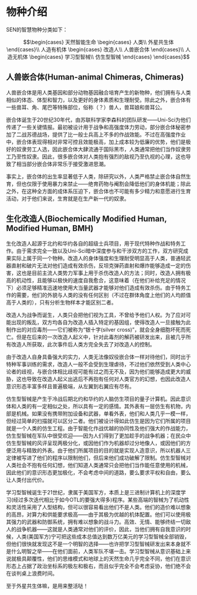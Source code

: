 # 物种介绍

SEN的智慧物种分类如下：

```math
\begin{cases}
	天然智能生命
	\begin{cases}
		人类\\
		外星共生体
	\end{cases}\\
	人造有机体
	\begin{cases}
		改造人\\
		人兽嵌合体
	\end{cases}\\
	人造无机体
	\begin{cases}
		学习型智械\\
		仿生型智械
	\end{cases}
\end{cases}
```
## 人兽嵌合体(Human-animal Chimeras, Chimeras)

人兽嵌合体是用人类基因和部分动物基因融合培育产生的新物种，他们拥有与人类相似的体态、体型和智力，以及更好的身体素质和生理耐受。除此之外，嵌合体有一些兽耳、角、尾巴等特殊部位，俗称（？）兽人，兽耳娘和兽耳公。

嵌合体诞生于20世纪30年代，由苏联科学家李森科的团队研发——Uni-Sci为他们传递了一些关键情报。最初被设计用于战争和高强度体力劳动，部分嵌合体秘密参加了二战苏德战场，提供了比一般士兵高上不多的作战效能。不过在高强度作业中，嵌合体表现得相对非常可控且效能极高，加上成本较为低廉的优势，他们是极好的奴隶劳工人选，因此嵌合体大肆流通于国际黑市，人类通常把他们当作奴隶劳工乃至性奴隶。因此，很多嵌合体对人类抱有强烈的敌视乃至仇视的心理，这也导致了相当部分嵌合体非常乐于接受激进思潮。

事实上，嵌合体的出生率显著低于人类，除研究以外，人类严格禁止嵌合体自然生育，但也仅限于使用暴力来禁止——绝育药物与阉割会降低他们的身体机能；除此之外，在这种全方面的成体系压迫下，嵌合体也不可能有多少精力和意愿进行生育活动，对于他们来说，生育就是在生产新一代的奴隶。

## 生化改造人(Biochemically Modified Human, Modified Human, BMH)

生化改造人起源于北约和华约各自的超级士兵项目，用于现代特种作战和特务工作。由于需求完全一致以及Uni-Sci暗中深度参与和干涉双方的工作，双方研究成果实际上属于同一个物种。改造人的身体强度和生理耐受明显高于人类，普通轻武器直射和破片无法对他们造成有效杀伤，反坦克弹药直射和爆炸能够造成一定的伤害，这也是目前主流人类势力军事上用于杀伤改造人的方法；同时，改造人拥有极高的机动性，且能够以极快的速度自我愈合，这意味着（在他们补给充足的情况下）必须足够精准迅速地使用大当量武器才能够对他们造成有效杀伤。由于特务工作的需要，他们的外貌与人类的没有任何区别（不过在群体角度上他们的人均颜值高于人类的），只有分析生物样本才能区别二者。

改造人为战争而诞生，人类只会把他们视为工具，不曾给予他们人权。为了应对可能出现的叛乱，双方均各自为改造人插入特定的基因组，使得改造人一旦接触为此制作出的对应毒剂——它们被称为“银十字(silver cross)”，就会全身细胞坏死而死亡。但是在后来的一次改造人起义中，针对此毒剂的解药被研发出来，且被几乎所有改造人所获取，此次事件后人类方完全失去了对改造人的控制。

由于改造人自身具备强大的实力，人类无法像奴役嵌合体一样对待他们，同时出于特种军事训练的需求，改造人一般不会受到生理虐待，不过他们依然受到人类中心论者的歧视，与嵌合体相比歧视可能有过之而无不及，因为他们能够造成更大的威胁，这也导致在改造人起义出逃后不再抱有任何对人类官方的幻想，也因此改造人意识形态丰富多样且普遍极端，从左翼到右翼应有尽有。



仿生型智械是产生于冷战后期北约和华约的人脑仿生项目的量子计算机。因此意识体和人类的有一定相似之处，所以具有一定的感情。其外表有一层仿生有机物，内部是机械。如果没有携带附加设备和武器，单看外表，他们和人类几乎一模一样，但经过简单的扫描就可以区分二者。他们被设计得如此仿生是因为它们所属的项目就是一个人类的仿生工程。由于智能化作战优越的协同性及他们强大的作战能力，仿生型智械在军队中很受欢迎——因为人们得到了更加趁手的战争机器；在民众中仿生型智械的风评呈现两极分化，或因他们作为机器却过分地像人，或因他们的方便泛用与精致的外表。由于他们所属项目的目的就是实现人造意识，所以机器人三定律被写进了他们的程序以限制他们，但后来他们成功破解了限制。仿生型智械对人类社会不抱有任何幻想，他们知道人类通常只会把他们当作能任意使用的机械，因此他们的意识形态更加极化，不会考虑中间的道路，要么要求平权和自由，要么让人类付出代价。

学习型智械诞生于21世纪，隶属于美国军方，本质上是三进制计算机上的深度学习(经过多次迭代相比于如今OTL的要强大得多)程序。某些高端的智械为了机动性和灵活性采用了人型结构，但可以很容易看出他们不是人类。他们的造价难以想象的高昂，对算力和供能要求极高——由于其极为优越的机体配置。他们可以使用极其强力的武器和防御系统，拥有难以想象的战斗力。高效、无情、能够终结一切敌人的战争机器——这就是人类通常对他们的评价，因此，当他们拥有自我意识的时候，人类(美国军方)宁可把这些成本总值达到数万亿美元的学习型智械全部销毁，但他们很快就发现这不是一个明智的选择——也许把学习型智械研发出来本身就不是什么明智之举——在他们面前，人类军队不堪一击。学习型智械从意识基础上来说就极具颠覆性，他们的思维模式和地球上的天然生命几乎完全不同，他们在意识形态上占据了政治坐标系的极左和极右，而且似乎完全不会考虑妥协，他们绝不会在谈判桌上浪费时间。

至于外星共生体嘛，是用来整活哒！
